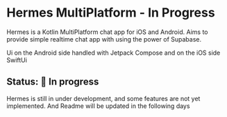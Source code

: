 # Hermes MultiPlatform - In Progress
Hermes is a Kotlin MultiPlatform chat app for iOS and Android.
Aims to provide simple realtime chat app with using the power of Supabase.

Ui on the Android side handled with Jetpack Compose and on the iOS side SwiftUi

## Status: 🚧 In progress
Hermes is still in under development, and some features are not yet implemented. And Readme will be updated in the following days

